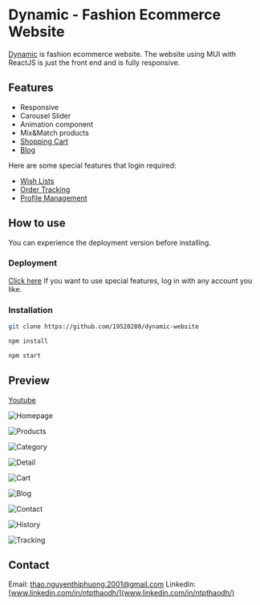 # Dynamic - Fashion Ecommerce Website

[Dynamic](https://dynamic-ecommerce.netlify.app/) is fashion ecommerce website. The website using MUI with ReactJS is just the front end and is fully responsive.

## Features

- Responsive
- Carousel Slider
- Animation component
- Mix&Match products
- [Shopping Cart](https://dynamic-ecommerce.netlify.app/Gio-hang)
- [Blog](https://dynamic-ecommerce.netlify.app/Blog)

Here are some special features that login required:

- [Wish Lists](https://dynamic-ecommerce.netlify.app/Ca-nhan/Danh-sach-quan-tam)
- [Order Tracking](https://dynamic-ecommerce.netlify.app/Ca-nhan/Don-mua/Chi-tiet)
- [Profile Management](https://dynamic-ecommerce.netlify.app/Ca-nhan/Tai-khoan/Ho-so)

## How to use

You can experience the deployment version before installing.

### Deployment

[Click here](https://dynamic-ecommerce.netlify.app/)
If you want to use special features, log in with any account you like.

### Installation

```sh
git clone https://github.com/19520280/dynamic-website
```

```sh
npm install
```

```sh
npm start
```

## Preview

[Youtube](https://youtu.be/lf4HcLEG0fM)


![Homepage](https://drive.google.com/uc?export=view&id=1SH-8ZZUN0ytWl2rKKn0k8oZJzdmRdXR5)

![Products](https://drive.google.com/uc?export=view&id=19kWt6-bD6sq35GnWLrTg6T_svDtmAwkJ)

![Category](https://drive.google.com/uc?export=view&id=1qmto4LEZbOsUM-v1-_BB-8iZy82gh-tf)

![Detail](https://drive.google.com/uc?export=view&id=1pyKTU25U7Fe3F9kVSX0y2y7mFUZ6UrrS)

![Cart](https://drive.google.com/uc?export=view&id=1sHh0-eljNB7KwvlqVye3_RSnnvSmd6iX)

![Blog](https://drive.google.com/uc?export=view&id=1_3fM02POKBWpM3kU0sXEr7ak8tDuj79h)

![Contact](https://drive.google.com/uc?export=view&id=1HQCYJf8EmT5WMpfDyZqkwbdF2YhYjuCS)

![History](https://drive.google.com/uc?export=view&id=1qVZ47c9ndjUg5Cr0RZfAyMKDOw6UUpSP)

![Tracking](https://drive.google.com/uc?export=view&id=1OhnySwlvy03gp1sHQbF2nW7PvBklKqr5)

## Contact

Email: thao.nguyenthiphuong.2001@gmail.com
Linkedin: [www.linkedin.com/in/ntpthaodh/](www.linkedin.com/in/ntpthaodh/) 